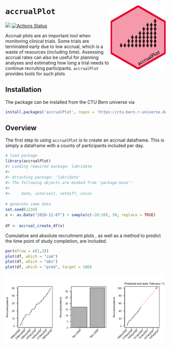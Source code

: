 
<!-- README.md is generated from README.Rmd. Please edit that file -->

# `accrualPlot` <img src='man/figures/sticker.png' align="right" height="200">

<!-- [![](https://www.r-pkg.org/badges/version/accrualPlot?color=green)](https://cran.r-project.org/package=accrualPlot)  -->

[![](https://img.shields.io/badge/dev%20version-0.6.0-blue.svg)](https://github.com/CTU-Bern/accrualPlot)
[![Actions
Status](https://github.com/CTU-Bern/accrualPlot/workflows/R-CMD-check/badge.svg)](https://github.com/CTU-Bern/accrualPlot/actions)
<!-- ![travis](https://travis-ci.com/CTU-Bern/presize.svg?branch=master) -->
<!-- [![AppVeyor Build Status](https://ci.appveyor.com/api/projects/status/github/CTU-Bern/presize?branch=master&svg=true)](https://ci.appveyor.com/project/CTU-Bern/presize) -->
<!-- [![codecov](https://codecov.io/github/CTU-Bern/accrualPlot/branch/master/graphs/badge.svg)](https://codecov.io/github/CTU-Bern/accrualPlot) -->

Accrual plots are an important tool when monitoring clinical trials.
Some trials are terminated early due to low accrual, which is a waste of
resources (including time). Assessing accrual rates can also be useful
for planning analyses and estimating how long a trial needs to continue
recruiting participants. `accrualPlot` provides tools for such plots

## Installation

<!-- `accrualPlot` can be installed from CRAN in the usual manner: -->

The package can be installed from the CTU Bern universe via

``` r
install.packages('accrualPlot', repos = 'https://ctu-bern.r-universe.dev')
```

## Overview

The first step to using `accrualPlot` is to create an accrual dataframe.
This is simply a dataframe with a counts of participants included per
day.

``` r
# load package
library(accrualPlot)
#> Loading required package: lubridate
#> 
#> Attaching package: 'lubridate'
#> The following objects are masked from 'package:base':
#> 
#>     date, intersect, setdiff, union

# generate some data
set.seed(1234)
x <- as.Date("2020-12-07") + sample(c(-20:20), 50, replace = TRUE)

df <- accrual_create_df(x)
```

Cumulative and absolute recruitment plots , as well as a method to
predict the time point of study completion, are included.

``` r
par(mfrow = c(1,3))
plot(df, which = "cum")
plot(df, which = "abs")
plot(df, which = "pred", target = 100)
```

![](man/figures/README-unnamed-chunk-3-1.png)<!-- -->
